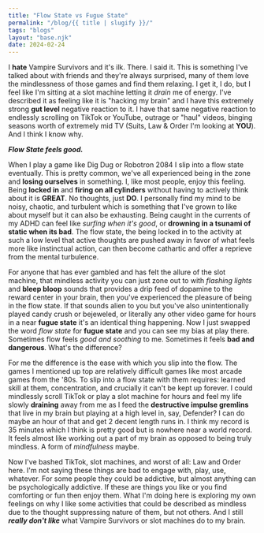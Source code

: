 ```yaml
---
title: "Flow State vs Fugue State"
permalink: "/blog/{{ title | slugify }}/"
tags: "blogs"
layout: "base.njk"
date: 2024-02-24
---
```


I **hate** Vampire Survivors and it's ilk. There. I said it. <!-- excerpt -->This is something I've talked about with friends and they're always surprised, many of them love the mindlessness of those games and find them relaxing. I get it, I do, but I feel like I'm sitting at a slot machine letting it *drain* me of energy. I've described it as feeling like it is "hacking my brain" and I have this extremely strong **gut level** negative reaction to it. I have that same negative reaction to endlessly scrolling on TikTok or YouTube, outrage or "haul" videos, binging seasons worth of extremely mid TV (Suits, Law & Order I'm looking at **YOU**). And I think I know why.

***Flow State feels good.***

When I play a game like Dig Dug or Robotron 2084 I slip into a flow state eventually. This is pretty common, we've all experienced being in the zone and **losing ourselves** in something. I, like most people, enjoy this feeling. Being **locked in** and **firing on all cylinders** without having to actively think about it is **GREAT**. No thoughts, just **DO**. I personally find my mind to be noisy, chaotic, and turbulent which is something that I've grown to like about myself but it can also be exhausting. Being caught in the currents of my ADHD can feel like *surfing when it's good*, or **drowning in a tsunami of static when its bad**. The flow state, the being locked in to the activity at such a low level that active thoughts are pushed away in favor of what feels more like instinctual action, can then become cathartic and offer a reprieve from the mental turbulence.

For anyone that has ever gambled and has felt the allure of the slot machine, that mindless activity you can just zone out to with *flashing lights* and **bleep bloop** sounds that provides a drip feed of dopamine to the reward center in your brain, then you've experienced the pleasure of being in the flow state. If that sounds alien to you but you've also unintentionally played candy crush or bejeweled, or literally any other video game for hours in a near **fugue state** it's an identical thing happening. Now I just swapped the word *flow state* for **fugue state** and you can see my bias at play there. Sometimes flow feels *good and soothing* to me. Sometimes it feels **bad and dangerous**. What's the difference?

For me the difference is the ease with which you slip into the flow. The games I mentioned up top are relatively difficult games like most arcade games from the '80s. To slip into a flow state with them requires: learned skill at them, concentration, and crucially it can't be kept up forever. I could mindlessly scroll TikTok or play a slot machine for hours and feel my life slowly **draining** away from me as I feed the **destructive impulse gremlins** that live in my brain but playing at a high level in, say, Defender? I can do maybe an hour of that and get 2 decent length runs in. I think my record is 35 minutes which I think is pretty good but is nowhere near a world record. It feels almost like working out a part of my brain as opposed to being truly mindless. A form of *mindfulness* maybe.

Now I've bashed TikTok, slot machines, and worst of all: Law and Order here. I'm not saying these things are bad to engage with, play, use, whatever. For some people they could be addictive, but almost anything can be psychologically addictive. If these are things you like or you find comforting or fun then enjoy them. What I'm doing here is exploring my own feelings on why I like some activities that could be described as mindless due to the thought suppressing nature of them, but not others. And I still ***really don't like*** what Vampire Survivors or slot machines do to my brain.